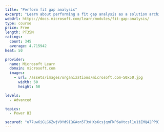 ```yaml
---
title: "Perform fit gap analysis"
excerpt: "Learn about performing a fit gap analysis as a solution architect for Dynamics 365 and Microsoft Power Platform."
webUrl: https://docs.microsoft.com/learn/modules/fit-gap-analysis/
type: course
price: Free
length: PT35M
ratings:
  count: 345
  average: 4.715942
heat: 50

provider:
  name: Microsoft Learn
  domain: microsoft.com
  images:
    - url: /assets/images/organizations/microsoft.com-50x50.jpg
      width: 50
      height: 50

levels:
  - Advanced

topics:
  - Power BI

secured: "u77uw6iGLG6ZwjV9Yd9IQGAon5F3xHXs6csjqmFkP6aVtcsl1u1iEMQ42PP9IrqHSKzVhmDQnVXoi50lacn59mGS6tDP2b92f1HhKuobZ+UkNowBsqJtsQzet+ixieUWDn7dwJN9jQmWbnt+c9Nbt09e54nV2h88kmrjRqoI8aAgUPqhU2MaIlhhHTxFlzhIPWN8lDHqREFZIYbc2gFhGmOsJCuF8JQXSsy1kJjIgzeuuXn4K7niyS3LvGXNg178adY+ngXvp/zHwgOpFLMvYvZuPDmslwkndU7Ip6yedIv9gbE9o3FO38HBQnMPzh0WKr9FT94C8ice72wPGqMYrCiEVq6eH9OiR+rZabY5Wc2Ryfgb7Y8SdS0CNM7/VwoY0t6K3hpYwAPTnIHKiuKB1DxCbHGaSGVZzTdCN+DzZN8=;xJ4Q+9yM3f0wBnRCFZE/xg=="
---
```



